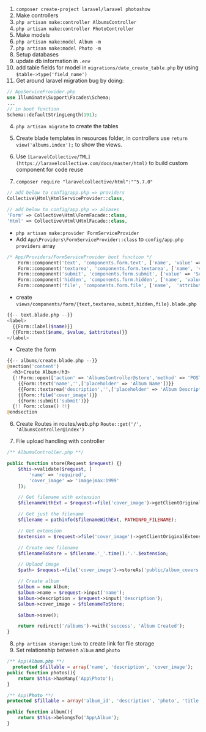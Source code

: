 
1. `composer create-project laravel/laravel photoshow`
2. Make controllers
  1. `php artisan make:controller AlbumsController`
  2. `php artisan make:controller PhotoController`
3. Make models
  1. `php artisan make:model Album -m`
  2. `php artisan make:model Photo -m`
4. Setup databases
  1. update db information in `.env`
  2. add table fields for model in `migrations/date_create_table.php` by using `$table->type('field_name')`
  3. Get around laravel migration bug by doing:
```PHP
// AppServiceProvider.php
use Illuminate\Support\Facades\Schema;
...
// in boot function
Schema::defaultStringLength(191);
```
  4. `php artisan migrate` to create the tables

5. Create blade templates in resources folder, in controllers use `return view('albums.index');` to show the views.
  1. Use `[LaravelCollective/TML](https://laravelcollective.com/docs/master/html)` to build custom component for code reuse
  2. `composer require "laravelcollective/html":"^5.7.0"`
```PHP
// add below to config/app.php => providers
Collective\Html\HtmlServiceProvider::class,

// add below to config/app.php => aliases
'Form' => Collective\Html\FormFacade::class,
'Html' => Collective\Html\HtmlFacade::class,
```
  * `php artisan make:provider FormServiceProvider`
  * Add `App\Providers\FormServiceProvider::class` to `config/app.php providers` array

```PHP
/* App/Providers/FormServiceProvider boot function */
	Form::component('text', 'components.form.text', ['name', 'value' => null, 'attributes' => []]);
	Form::component('textarea', 'components.form.textarea', ['name', 'value' => null, 'attributes' => []]);
	Form::component('submit', 'components.form.submit', ['value' => 'Submit', 'attributes' => []]);
	Form::component('hidden', 'components.form.hidden', ['name', 'value' => null, 'attributes' => []]);
	Form::component('file', 'components.form.file', ['name',  'attributes' => []]);
```

  * create `views/components/form/{text,textarea,submit,hidden,file}.blade.php`

```PHP
{{-- text.blade.php --}}
<label>
  {{Form::label($name)}}
  {{Form::text($name, $value, $attritutes)}}
</label>
```
  * Create the form
```PHP
{{-- albums/create.blade.php --}}
@section('content')
  <h3>Create Album</h3>
  {!!Form::open(['action' => 'AlbumsController@store','method' => 'POST', 'enctype' => 'multipart/form-data'])!!}
    {{Form::text('name','',['placeholder' => 'Album Name'])}}
    {{Form::textarea('description','',['placeholder' => 'Album Description'])}}
    {{Form::file('cover_image')}}
    {{Form::submit('submit')}}
  {!! Form::close() !!}
@endsection
```

6. Create Routes in routes/web.php `Route::get('/', 'AlbumsController@index')`

7. File upload handling with controller
```PHP
/** AlbumsController.php **/

public function store(Request $request) {}
	$this->validate($request, [
		'name' => 'required',
		'cover_image' => 'image|max:1999'
	]);

	// Get filename with extension
	$filenameWithExt = $request->file('cover_image')->getClientOriginalName();

	// Get just the filename
	$filename = pathinfo($filenameWithExt, PATHINFO_FILENAME);

	// Get extension
	$extension = $request->file('cover_image')->getClientOriginalExtension();

	// Create new filename
	$filenameToStore = $filename.'_'.time().'.'.$extension;

	// Uplaod image
	$path= $request->file('cover_image')->storeAs('public/album_covers', $filenameToStore);

	// Create album
	$album = new Album;
	$album->name = $request->input('name');
	$album->description = $request->input('description');
	$album->cover_image = $filenameToStore;

	$album->save();

	return redirect('/albums')->with('success', 'Album Created');
}
```

8. `php artisan storage:link` to create link for file storage
9. Set relationship between `album` and `photo`
```php
/** App\Album.php **/
  protected $fillable = array('name', 'description', 'cover_image');
public function photos(){
	return $this->hasMany('App\Photo');
}

/** App\Photo **/
protected $fillable = array('album_id', 'description', 'photo', 'title', 'size');

public function album(){
	return $this->belongsTo('App\Album');
}
```
